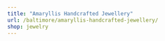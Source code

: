 ```yaml
---
title: "Amaryllis Handcrafted Jewellery"
url: /baltimore/amaryllis-handcrafted-jewellery/
shop: jewelry
---
```

